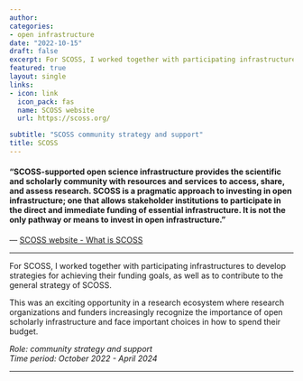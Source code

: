 ```yaml
---
author: 
categories:
- open infrastructure
date: "2022-10-15"
draft: false
excerpt: For SCOSS, I worked together with participating infrastructures to develop strategies for achieving their funding goals, as well as to contribute to the general strategy of SCOSS.
featured: true
layout: single
links:
- icon: link
  icon_pack: fas
  name: SCOSS website
  url: https://scoss.org/

subtitle: "SCOSS community strategy and support"
title: SCOSS
---
```

#### “SCOSS-supported open science infrastructure provides the scientific and scholarly community with resources and services to access, share, and assess research. SCOSS is a pragmatic approach to investing in open infrastructure; one that allows stakeholder institutions to participate in the direct and immediate funding of essential infrastructure. It is not the only pathway or means to invest in open infrastructure.”

— [SCOSS website - What is SCOSS](https://scoss.org/what-is-scoss/)

---

For SCOSS, I worked together with participating infrastructures to develop strategies for achieving their funding goals, as well as to contribute to the general strategy of SCOSS.

This was an exciting opportunity in a research ecosystem where research organizations and funders increasingly recognize the importance of open scholarly infrastructure and face important choices in how to spend their budget.     

*Role: community strategy and support*  
*Time period: October 2022 - April 2024*

---
